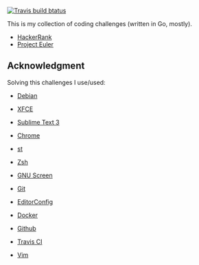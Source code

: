 [![Travis build btatus](https://travis-ci.com/ntrrg/challenges.svg?branch=master)](https://travis-ci.com/ntrrg/challenges)

This is my collection of coding challenges (written in Go, mostly).

* [HackerRank](https://hackerrank.com)
* [Project Euler](https://project-euler.net)

## Acknowledgment

Solving this challenges I use/used:

* [Debian](https://www.debian.org/)

* [XFCE](https://xfce.org/)

* [Sublime Text 3](https://www.sublimetext.com/3)

* [Chrome](https://www.google.com/chrome/browser/desktop/index.html)

* [st](https://st.suckless.org/)

* [Zsh](http://www.zsh.org/)

* [GNU Screen](https://www.gnu.org/software/screen)

* [Git](https://git-scm.com/)

* [EditorConfig](http://editorconfig.org/)

* [Docker](https://docker.com)

* [Github](https://github.com)

* [Travis CI](https://travis-ci.org)

* [Vim](https://www.vim.org/)

